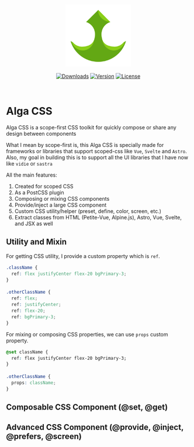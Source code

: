 <p align="center">
  <a href="https://algacss.gitlab.io/docs/" target="_blank" rel="noopener noreferrer">
    <img width="180" src="alga-css-logo.png" alt="Alga CSS logo">
  </a>
</p>

<p align="center">
  <a href="https://npmcharts.com/compare/alga-css?minimal=true"><img src="https://img.shields.io/npm/dm/alga-css.svg?sanitize=true" alt="Downloads"></a>
  <a href="https://www.npmjs.com/package/alga-css"><img src="https://img.shields.io/npm/v/alga-css.svg?sanitize=true" alt="Version"></a>
  <a href="https://www.npmjs.com/package/alga-css"><img src="https://img.shields.io/npm/l/alga-css.svg?sanitize=true" alt="License"></a>
</p>
<br/>

# Alga CSS
Alga CSS is a scope-first CSS toolkit for quickly compose or share any design between components

What I mean by scope-first is, this Alga CSS is specially made for frameworks or libraries that support scoped-css like `Vue`, `Svelte` and `Astro`. Also, my goal in building this is to support all the UI libraries that I have now like `vidie` or `sastra`

All the main features:
1. Created for scoped CSS
2. As a PostCSS plugin
3. Composing or mixing CSS components
4. Provide/inject a large CSS component
5. Custom CSS utility/helper (preset, define, color, screen, etc.)
6. Extract classes from HTML (Petite-Vue, Alpine.js), Astro, Vue, Svelte, and JSX as well

## Utility and Mixin
For getting CSS utility, I provide a custom property which is `ref`.

```css
.className {
  ref: flex justifyCenter flex-20 bgPrimary-3;
}

.otherClassName {
  ref: flex;
  ref: justifyCenter;
  ref: flex-20;
  ref: bgPrimary-3;
}
```

For mixing or composing CSS properties, we can use `props` custom property.

```css
@set className {
  ref: flex justifyCenter flex-20 bgPrimary-3;
}

.otherClassName {
  props: className;
}
```

## Composable CSS Component (@set, @get)

## Advanced CSS Component (@provide, @inject, @prefers, @screen)

